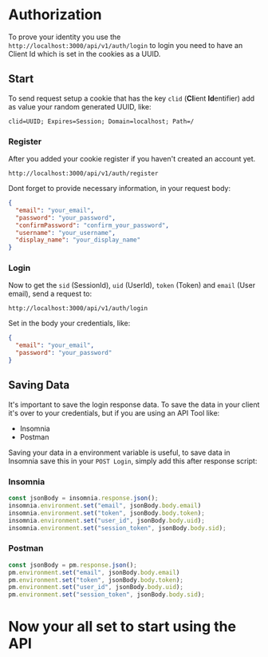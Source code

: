 # Authorization

To prove your identity you use the ``http://localhost:3000/api/v1/auth/login`` to login you need to have an Client Id
which is set in the cookies as a UUID.

## Start

To send request setup a cookie that has the key ``clid`` (**Cl**ient **Id**entifier) add as value your random generated
UUID, like:

````cookie
clid=UUID; Expires=Session; Domain=localhost; Path=/
````

### Register

After you added your cookie register if you haven't created an account yet.

`````http request
http://localhost:3000/api/v1/auth/register
`````

Dont forget to provide necessary information, in your request body:

````json
{
  "email": "your_email",
  "password": "your_password",
  "confirmPassword": "confirm_your_password",
  "username": "your_username",
  "display_name": "your_display_name"
}
````

### Login

Now to get the ``sid`` (SessionId), ``uid`` (UserId), `token` (Token) and `email` (User email), send a request to:

````http request
http://localhost:3000/api/v1/auth/login
````

Set in the body your credentials, like:

````json
{
  "email": "your_email",
  "password": "your_password"
}
````

## Saving Data

It's important to save the login response data. To save the data in your client it's over to your credentials, but if
you are using an API Tool like:

- Insomnia
- Postman

Saving your data in a environment variable is useful, to save data in Insomnia save this in your ``POST Login``, simply
add this after response script:

### Insomnia

````js
const jsonBody = insomnia.response.json();
insomnia.environment.set("email", jsonBody.body.email)
insomnia.environment.set("token", jsonBody.body.token);
insomnia.environment.set("user_id", jsonBody.body.uid);
insomnia.environment.set("session_token", jsonBody.body.sid);
````

### Postman

````js
const jsonBody = pm.response.json();
pm.environment.set("email", jsonBody.body.email)
pm.environment.set("token", jsonBody.body.token);
pm.environment.set("user_id", jsonBody.body.uid);
pm.environment.set("session_token", jsonBody.body.sid);
````

# Now your all set to start using the API